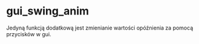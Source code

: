 # gui_swing_anim
Jedyną funkcją dodatkową jest zmienianie wartości opóźnienia za pomocą przycisków w gui.